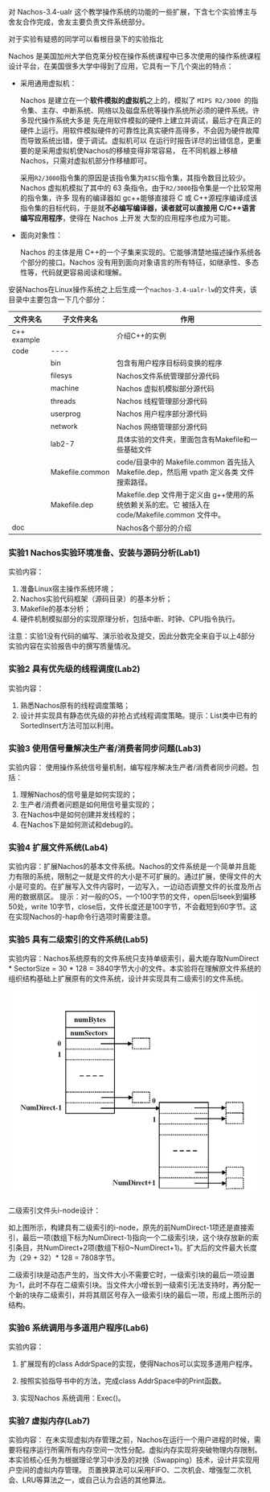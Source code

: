 对 Nachos-3.4-ualr 这个教学操作系统的功能的一些扩展，下含七个实验博主与舍友合作完成，舍友主要负责文件系统部分。

对于实验有疑惑的同学可以看根目录下的实验指北

Nachos 是美国加州大学伯克莱分校在操作系统课程中已多次使用的操作系统课程设计平台，在美国很多大学中得到了应用，它具有一下几个突出的特点：

- 采用通用虚拟机：
  
  Nachos 是建立在一个**软件模拟的虚拟机**之上的，模拟了 `MIPS R2/3000 `的指令集、主存、中断系统、网络以及磁盘系统等操作系统所必须的硬件系统。许多现代操作系统大多是 先在用软件模拟的硬件上建立并调试，最后才在真正的硬件上运行。用软件模拟硬件的可靠性比真实硬件高得多，不会因为硬件故障而导致系统出错，便于调试。虚拟机可以 在运行时报告详尽的出错信息，更重要的是采用虚拟机使Nachos的移植变得非常容易， 在不同机器上移植 Nachos，只需对虚拟机部分作移植即可。
  
  采用` R2/3000 `指令集的原因是该指令集为` RISC `指令集，其指令数目比较少。Nachos 虚拟机模拟了其中的 63 条指令。由于` R2/3000 `指令集是一个比较常用的指令集，许多 现有的编译器如 gc++能够直接将 C 或 C++源程序编译成该指令集的目标代码，于是就**不必编写编译器，读者就可以直接用 C/C++语言编写应用程序**，使得在 Nachos 上开发 大型的应用程序也成为可能。
  
- 面向对象性：
  
  Nachos 的主体是用 C++的一个子集来实现的。它能够清楚地描述操作系统各个部分的接口。Nachos 没有用到面向对象语言的所有特征，如继承性、多态性等，代码就更容易阅读和理解。
  

安装Nachos在Linux操作系统之上后生成一个`nachos-3.4-ualr-lw`的文件夹，该目录中主要包含一下几个部分：

| 文件夹名 | 子文件夹名 | 作用  |
| --- | --- | --- |
| c++ example |     | 介绍C++的实例 |
| code | ---- |     |
|     | bin | 包含有用户程序目标码变换的程序 |
|     | filesys | Nachos文件系统管理部分源代码 |
|     | machine | Nachos 虚拟机模拟部分源代码 |
|     | threads | Nachos 线程管理部分源代码 |
|     | userprog | Nachos 用户程序部分源代码 |
|     | network | Nachos 网络管理部分源代码 |
|     | lab2-7 | 具体实验的文件夹，里面包含有Makefile和一些基础文件 |
|     | Makefile.common | code/目录中的 Makefile.common 首先括入 Makefile.dep，然后用 vpath 定义各类 文件搜索路径。 |
|     | Makefile.dep | Makefile.dep 文件用于定义由 g++使用的系统依赖关系的宏。它 被括入在 code/Makefile.common 文件中。 |
| doc |     | Nachos各个部分的介绍 |


### 实验1 Nachos实验环境准备、安装与源码分析(Lab1)

实验内容：

1. 准备Linux宿主操作系统环境；
2. Nachos实验代码框架（源码目录）的基本分析；
3. Makefile的基本分析；
4. 硬件机制模拟部分的实现原理分析，包括中断、时钟、CPU指令执行。

注意：实验1没有代码的编写、演示验收及提交，因此分数完全来自于以上4部分实验内容在实验报告中的撰写质量情况。

### 实验2 具有优先级的线程调度(Lab2)

实验内容：

1. 熟悉Nachos原有的线程调度策略；
2. 设计并实现具有静态优先级的非抢占式线程调度策略。提示：List类中已有的SortedInsert方法可加以利用。

### 实验3 使用信号量解决生产者/消费者同步问题(Lab3)

实验内容：
使用操作系统信号量机制，编写程序解决生产者/消费者同步问题。包括：

1. 理解Nachos的信号量是如何实现的；
2. 生产者/消费者问题是如何用信号量实现的；
3. 在Nachos中是如何创建并发线程的；
4. 在Nachos下是如何测试和debug的。

### 实验4 扩展文件系统(Lab4)

实验内容：扩展Nachos的基本文件系统。Nachos的文件系统是一个简单并且能力有限的系统，限制之一就是文件的大小是不可扩展的。通过扩展，使得文件的大小是可变的。在扩展写入文件内容时，一边写入，一边动态调整文件的长度及所占用的数据扇区。
提示：对一般的OS，一个100字节的文件，open后lseek到偏移50处，write 10字节，close后，文件长度还是100字节，不会截短到60字节。这在实现Nachos的-hap命令行选项时需要注意。

### 实验5 具有二级索引的文件系统(Lab5)

实验内容：Nachos系统原有的文件系统只支持单级索引，最大能存取NumDirect * SectorSize = 30 * 128 = 3840字节大小的文件。本实验将在理解原文件系统的组织结构基础上扩展原有的文件系统，设计并实现具有二级索引的文件系统。

![](./README.assets/2022-08-28-20-07-44-image.png)

二级索引文件头i-node设计：

如上图所示，构建具有二级索引的i-node，原先的前NumDirect-1项还是直接索引，最后一项(数组下标为NumDirect-1)指向一个二级索引块，这个块存放新的索引条目，共NumDirect+2项(数组下标0~NumDirect+1)。扩大后的文件最大长度为（29 + 32）* 128 = 7808字节。

二级索引块是动态产生的，当文件大小不需要它时，一级索引块的最后一项设置为-1，此时不存在二级索引块。当文件大小增长到一级索引无法支持时，再分配一个新的块存二级索引，并将其扇区号存入一级索引块的最后一项，形成上图所示的结构。

### 实验6  系统调用与多道用户程序(Lab6)

实验内容：

1. 扩展现有的class AddrSpace的实现，使得Nachos可以实现多道用户程序。

2. 按照实验指导书中的方法，完成class AddrSpace中的Print函数。

3. 实现Nachos 系统调用：Exec()。

### 实验7  虚拟内存(Lab7)

实验内容：
在未实现虚拟内存管理之前，Nachos在运行一个用户进程的时候，需要将程序运行所需所有内存空间一次性分配。虚拟内存实现将突破物理内存限制。本实验核心任务为根据理论学习中涉及的对换（Swapping）技术，设计并实现用户空间的虚拟内存管理。
页置换算法可以采用FIFO、二次机会、增强型二次机会、LRU等算法之一，或自己认为合适的其他算法。
